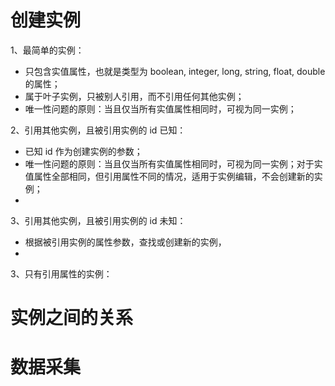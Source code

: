 # 创建实例

1、最简单的实例：

- 只包含实值属性，也就是类型为 boolean, integer, long, string, float, double 的属性；
- 属于叶子实例，只被别人引用，而不引用任何其他实例；
- 唯一性问题的原则：当且仅当所有实值属性相同时，可视为同一实例；


2、引用其他实例，且被引用实例的 id 已知：

- 已知 id 作为创建实例的参数；
- 唯一性问题的原则：当且仅当所有实值属性相同时，可视为同一实例；对于实值属性全部相同，但引用属性不同的情况，适用于实例编辑，不会创建新的实例；
- 

3、引用其他实例，且被引用实例的 id 未知：

- 根据被引用实例的属性参数，查找或创建新的实例，
- 


3、只有引用属性的实例：


# 实例之间的关系

# 数据采集
